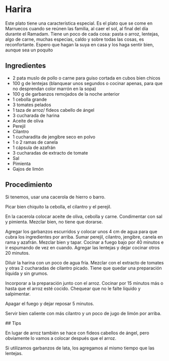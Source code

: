 # Harira

Este plato tiene una característica especial. Es el plato que se come en Marruecos cuando se reúnen las familia, al caer el sol, al final del día durante el Ramadam. Tiene un poco de cada cosa: pasta o arroz, lentejas, algo de carne, muchas especias, caldo y sobre todas las cosas, es reconfortante. Espero que hagan la suya en casa y los haga sentir bien, aunque sea un poquito

## Ingredientes

- 2 pata muslo de pollo o carne para guiso cortada en cubos bien chicos
- 100 g de lentejas (blanquear unos segundos o cocinar apenas, para que no desprendan color marrón en la sopa)
- 100 g de garbanzos remojados de la noche anterior
- 1 cebolla grande
- 3 tomates pelados
- 1 taza de arroz/ fideos cabello de ángel
- 3 cucharada de harina
- Aceite de oliva
- Perejil
- Cilantro
- 1 cucharadita de jengibre seco en polvo
- 1 o 2 ramas de canela
- 1 cápsula de azafrán
- 3 cucharadas de extracto de tomate
- Sal
- Pimienta
- Gajos de limón

## Procedimiento

Si tenemos, usar una cacerola de hierro o barro.

Picar bien chiquito la cebolla, el cilantro y el perejil.

En la cacerola colocar aceite de oliva, cebolla y carne. Condimentar con sal y pimienta. Mezclar bien, no tiene que dorarse.

Agregar los garbanzos escurridos y colocar unos 4 cm de agua para que cubra los ingredientes por arriba. Sumar perejil, cilantro, jengibre, canela en rama y azafrán. Mezclar bien y tapar. Cocinar a fuego bajo por 40 minutos e ir espumando de vez en cuando. Agregar las lentejas y dejar cocinar otros 20 minutos.

Diluir la harina con un poco de agua fría. Mezclar con el extracto de tomates y otras 2 cucharadas de cilantro picado. Tiene que quedar una preparación líquida y sin grumos.

Incorporar a la preparación junto con el arroz. Cocinar por 15 minutos más o hasta que el arroz esté cocido. Chequear que no le falte líquido y salpimentar.

Apagar el fuego y dejar reposar 5 minutos.

Servir bien caliente con más cilantro y un poco de jugo de limón por arriba.

## Tips

En lugar de arroz también se hace con fideos cabellos de ángel, pero obviamente lo vamos a colocar después que el arroz.

Si utilizamos garbanzos de lata, los agregamos al mismo tiempo que las lentejas.